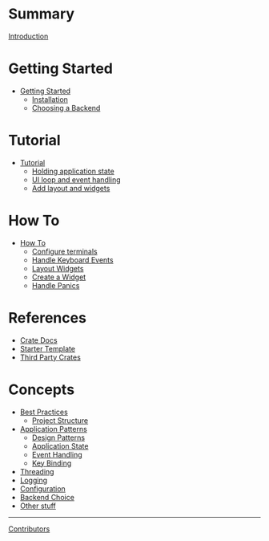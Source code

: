 # Summary

[Introduction](./README.md)

# Getting Started

- [Getting Started](./getting-started/getting-started.md)
  - [Installation](./getting-started/installation.md)
  - [Choosing a Backend](./getting-started/choosing-a-backend.md)

# Tutorial

- [Tutorial](./tutorial/README.md)
  - [Holding application state](./tutorial/app.md)
  - [UI loop and event handling](./tutorial/main.md)
  - [Add layout and widgets]()

# How To

- [How To]()
  - [Configure terminals]()
  - [Handle Keyboard Events]()
  - [Layout Widgets]()
  - [Create a Widget]()
  - [Handle Panics]()

# References

- [Crate Docs]()
- [Starter Template]()
- [Third Party Crates]()

# Concepts

- [Best Practices]()
  - [Project Structure]()
- [Application Patterns]()
  - [Design Patterns]()
  - [Application State]()
  - [Event Handling]()
  - [Key Binding]()
- [Threading]()
- [Logging]()
- [Configuration]()
- [Backend Choice]()
- [Other stuff]()

---

[Contributors](contributors.md)
